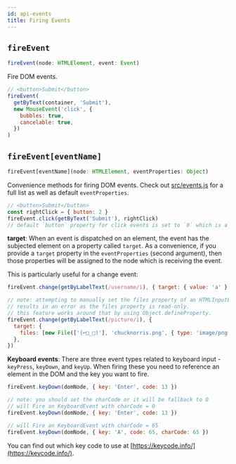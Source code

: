 ```yaml
---
id: api-events
title: Firing Events
---
```


## `fireEvent`

```typescript
fireEvent(node: HTMLElement, event: Event)
```

Fire DOM events.

```javascript
// <button>Submit</button>
fireEvent(
  getByText(container, 'Submit'),
  new MouseEvent('click', {
    bubbles: true,
    cancelable: true,
  })
)
```

## `fireEvent[eventName]`

```typescript
fireEvent[eventName](node: HTMLElement, eventProperties: Object)
```

Convenience methods for firing DOM events. Check out
[src/events.js](https://github.com/kentcdodds/dom-testing-library/blob/master/src/events.js)
for a full list as well as default `eventProperties`.

```javascript
// <button>Submit</button>
const rightClick = { button: 2 }
fireEvent.click(getByText('Submit'), rightClick)
// default `button` property for click events is set to `0` which is a left click.
```

**target**: When an event is dispatched on an element, the event has the
subjected element on a property called `target`. As a convenience, if you
provide a `target` property in the `eventProperties` (second argument), then
those properties will be assigned to the node which is receiving the event.

This is particularly useful for a change event:

```javascript
fireEvent.change(getByLabelText(/username/i), { target: { value: 'a' } })

// note: attempting to manually set the files property of an HTMLInputElement
// results in an error as the files property is read-only.
// this feature works around that by using Object.defineProperty.
fireEvent.change(getByLabelText(/picture/i), {
  target: {
    files: [new File(['(⌐□_□)'], 'chucknorris.png', { type: 'image/png' })],
  },
})
```

**Keyboard events**: There are three event types related to keyboard input -
`keyPress`, `keyDown`, and `keyUp`. When firing these you need to reference an
element in the DOM and the key you want to fire.

```javascript
fireEvent.keyDown(domNode, { key: 'Enter', code: 13 })

// note: you should set the charCode or it will be fallback to 0
// will Fire an KeyboardEvent with charCode = 0
fireEvent.keyDown(domNode, { key: 'Enter', code: 13 })

// will Fire an KeyboardEvent with charCode = 65
fireEvent.keyDown(domNode, { key: 'A', code: 65, charCode: 65 })
```

You can find out which key code to use at
[https://keycode.info/](https://keycode.info/).
